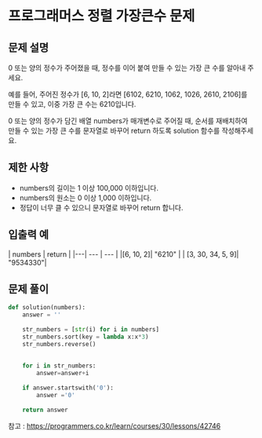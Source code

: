 # 프로그래머스 정렬 가장큰수 문제

## 문제 설명
0 또는 양의 정수가 주어졌을 때, 정수를 이어 붙여 만들 수 있는 가장 큰 수를 알아내 주세요.

예를 들어, 주어진 정수가 [6, 10, 2]라면 [6102, 6210, 1062, 1026, 2610, 2106]를 만들 수 있고, 이중 가장 큰 수는 6210입니다.

0 또는 양의 정수가 담긴 배열 numbers가 매개변수로 주어질 때, 순서를 재배치하여 만들 수 있는 가장 큰 수를 문자열로 바꾸어 return 하도록 solution 함수를 작성해주세요.

## 제한 사항
- numbers의 길이는 1 이상 100,000 이하입니다.
- numbers의 원소는 0 이상 1,000 이하입니다.
- 정답이 너무 클 수 있으니 문자열로 바꾸어 return 합니다.

## 입출력 예
| numbers | return |
|---| ---   | --- |
|[6, 10, 2]|  "6210" |
| [3, 30, 34, 5, 9]| "9534330"|


## 문제 풀이
```python
def solution(numbers):
    answer = ''
    
    str_numbers = [str(i) for i in numbers]
    str_numbers.sort(key = lambda x:x*3)
    str_numbers.reverse()
    
    
    for i in str_numbers:
        answer=answer+i
    
    if answer.startswith('0'):
        answer ='0'
        
    return answer
```


참고 : <https://programmers.co.kr/learn/courses/30/lessons/42746>